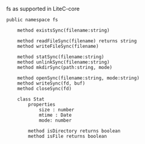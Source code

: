 
fs as supported in LiteC-core

    public namespace fs

        method existsSync(filename:string)

        method readFileSync(filename) returns string
        method writeFileSync(filename) 

        method statSync(filename:string)
        method unlinkSync(filename:string)
        method mkdirSync(path:string, mode)

        method openSync(filename:string, mode:string)
        method writeSync(fd, buf)
        method closeSync(fd)

        class Stat 
            properties
                size : number
                mtime : Date
                mode: number

            method isDirectory returns boolean
            method isFile returns boolean
